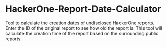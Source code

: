 # HackerOne-Report-Date-Calculator
Tool to calculate the creation dates of undisclosed HackerOne reports. Enter the ID of the original report to see how old the report is. This tool will calculate the creation time of the report based on the surrounding public reports.
